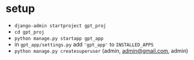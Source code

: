 # setup
- `django-admin startproject gpt_proj`
- `cd gpt_proj`
- `python manage.py startapp gpt_app`
- in `gpt_app/settings.py` add `'gpt_app'` to `INSTALLED_APPS`
- `python manage.py createsuperuser` (admin, admin@gmail.com, admin)
